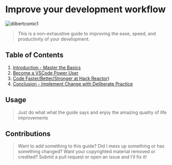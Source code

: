 # Improve your development workflow

![dilbertcomic1](http://comics.roderickmann.org/episodes/Dilbert/2015/05/Dilbert20150506.gif)

> This is a non-exhaustive guide to improving the ease, speed, and productivity of your development.

## Table of Contents

1.  [Introduction - Master the Basics](https://github.com/nvincenthill/streamlineyourworkflow/tree/master/Part%201/PART1.md)
2.  [Become a VSCode Power User](https://github.com/nvincenthill/streamlineyourworkflow/tree/master/Part%202/PART2.md)
3.  [Code Faster/Better/Stronger at Hack Reactor](https://github.com/nvincenthill/streamlineyourworkflow/tree/master/Part%203/PART3.md))
4.  [Conclusion - Implement Change with Deliberate Practice](https://github.com/nvincenthill/streamlineyourworkflow/tree/master/Part%204/PART4.md)

## Usage

> Just do what what the guide says and enjoy the amazing quality of life improvements

## Contributions

> Want to add something to this guide? Did I mess up something or has something changed? Want your copyrighted material removed or credited? Submit a pull request or open an issue and I'll fix it!
